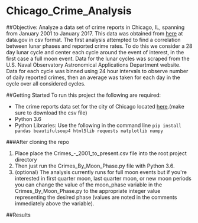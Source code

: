 # Chicago_Crime_Analysis

##Objective:
Analyze a data set of crime reports in Chicago, IL, spanning from January 2001 to January 2017.  This data was obtained from [here](https://catalog.data.gov/dataset/crimes-2001-to-present-398a4) at data.gov in csv format. The first analysis attempted to find a correlation between lunar phases and reported crime rates. To do this we consider a 28 day lunar cycle and center each cycle around the event of interest, in the first case a full moon event. Data for the lunar cycles was scraped from the U.S. Naval Observatory Astronomical Applications Department website. Data for each cycle was binned using 24 hour intervals to observe number of daily reported crimes, then an average was taken for each day in the cycle over all considered cycles.

##Getting Started
To run this project the following are required:
* The crime reports data set for the city of Chicago located [here](https://catalog.data.gov/dataset/crimes-2001-to-present-398a4).(make sure to download the csv file)
* Python 3.6
* Python Libraries: Use the following in the command line 
```pip install pandas beautifulsoup4 html5lib requests matplotlib numpy```

###After cloning the repo 
1. Place place the Crimes_-_2001_to_present.csv file into the root project directory 
2. Then just run the Crimes_By_Moon_Phase.py file with Python 3.6. 
3. (optional) The analysis currently runs for full moon events but if you're interested in first quarter moon, last quarter moon, or new moon periods you can change the value of the moon_phase variable in the Crimes_By_Moon_Phase.py to the appropriate integer value representing the desired phase (values are noted in the comments immediately above the variable).

##Results
